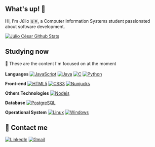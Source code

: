 ## What's up! 👋

Hi, I'm Júlio 🇧🇷, a Computer Information Systems student passionated about software development.

[![Júlio César Github Stats](https://github-readme-stats.vercel.app/api?username=juliocesarfs&show_icons=true&theme=dark&bg_color=0d1117&hide_border=true)](https://github.com/juliocesarfs)

## Studying now

📝 These are the content I'm focused on at the moment<br></br>
**Languages**
[![JavaScript](https://img.shields.io/badge/-JavaScript-black?style=flat-square&logo=javascript&link=https://github.com/juliocesarfs/)](https://github.com/juliocesarfs/)
[![Java](https://img.shields.io/badge/-Java-white?style=flat-square&logo=Java&logoColor=orange&link=https://github.com/juliocesarfs/)](https://github.com/juliocesarfs/)
[![C](https://img.shields.io/badge/-A8B9CC?style=flat-square&logo=c&logoColor=blue&link=https://github.com/juliocesarfs/)](https://github.com/juliocesarfs/)
[![Python](https://img.shields.io/badge/-Python-afd0ea?style=flat-square&logo=Python&link=https://github.com/juliocesarfs/)](https://github.com/juliocesarfs/)

**Front-end**
[![HTML5](https://img.shields.io/badge/-HTML5-E34F26?style=flat-square&logo=html5&logoColor=white&link=https://github.com/juliocesarfs/)](https://github.com/juliocesarfs/)
[![CSS3](https://img.shields.io/badge/-CSS3-1572B6?style=flat-square&logo=css3&logoColor=white&link=https://github.com/juliocesarfs/)](https://github.com/juliocesarfs/)
[![Nunjucks](https://img.shields.io/badge/-Nunjucks-grey?style=flat-square&logo=Nunjucks&link=https://github.com/juliocesarfs/)](https://github.com/juliocesarfs/)

**Others Technologies**
[![Nodejs](https://img.shields.io/badge/-Nodejs-black?style=flat-square&logo=Node.js&link=https://github.com/juliocesarfs/)](https://github.com/juliocesarfs/)

**Database**
[![PostgreSQL](https://img.shields.io/badge/-PostgreSQL-blue?style=flat-square&logo=Postgresql&link=https://github.com/juliocesarfs/)](https://github.com/juliocesarfs/)

**Operational System**
[![Linux](https://img.shields.io/badge/-Linux-black?style=flat-square&logo=Linux&link=https://github.com/juliocesarfs/)](https://github.com/juliocesarfs/)
[![Windows](https://img.shields.io/badge/-Windows-black?style=flat-square&logo=Windows&logoColor=blue&link=https://github.com/juliocesarfs/)](https://github.com/juliocesarfs/)

## 💎 Contact me
[![LinkedIn](https://img.shields.io/static/v1?label=LinkedIn&message=%20&color=aqua&logo=LinkedIn&style=flat-square&logoColor=white)](https://www.linkedin.com/in/juliocesarafs/)
[![Gmail](https://img.shields.io/static/v1?label=Gmail&message=%20&color=aqua&logo=Gmail&style=flat-square&logoColor=white)](mailto:juliocesarafs2@gmail.com)
